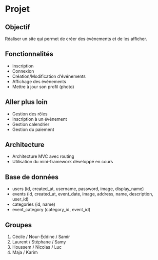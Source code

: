 # Projet

## Objectif

Réaliser un site qui permet de créer des événements et de les afficher.

## Fonctionnalités

* Inscription
* Connexion
* Création/Modification d'événements
* Affichage des événements
* Mettre à jour son profil (photo)

## Aller plus loin

* Gestion des rôles
* Inscription à un événement
* Gestion calendrier
* Gestion du paiement

## Architecture

* Architecture MVC avec routing
* Utilisation du mini-framework développé en cours

## Base de données

* users (id, created_at, username, password, image, display_name)
* events (id, created_at, event_date, image, address, name, description, user_id)
* categories (id, name)
* event_category (category_id, event_id)

## Groupes

1. Cécile / Nour-Eddine / Samir
2. Laurent / Stéphane / Samy
3. Houssem / Nicolas / Luc
4. Maja / Karim